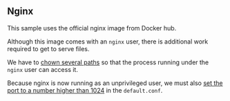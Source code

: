 ## Nginx

This sample uses the official nginx image from Docker hub.  

Although this image comes with an `nginx` user, there is additional work required to get to serve files.  

We have to [chown several paths](Dockerfile#L5) so that the process running under the `nginx` user can access it.  

Because nginx is now running as an unprivileged user, we must also [set the port to a number higher than 1024](default.conf#L2) in the `default.conf`.  



